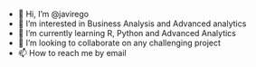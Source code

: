 - 👋 Hi, I’m @javirego
- 👀 I’m interested in Business Analysis and Advanced analytics
- 🌱 I’m currently learning R, Python and Advanced Analytics
- 💞️ I’m looking to collaborate on any challenging project
- 📫 How to reach me by email

<!---
javirego/javirego is a ✨ special ✨ repository because its `README.md` (this file) appears on your GitHub profile.
You can click the Preview link to take a look at your changes.
--->
